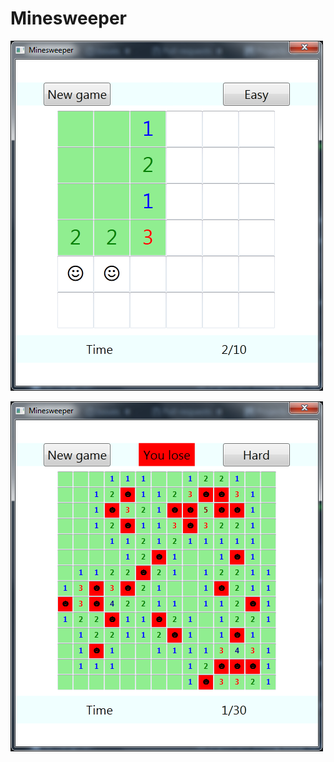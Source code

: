 # Minesweeper

![alt text](https://github.com/proman3419/Programming-Challenges-v1.4/blob/master/Screenshots/20_1.PNG)

![alt text](https://github.com/proman3419/Programming-Challenges-v1.4/blob/master/Screenshots/20_2.PNG)
